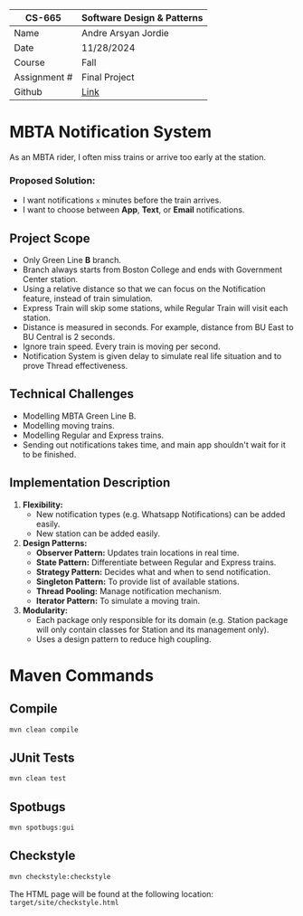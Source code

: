 
| CS-665       | Software Design & Patterns |
|--------------|----------------------------|
| Name         | Andre Arsyan Jordie        |
| Date         | 11/28/2024                 |
| Course       | Fall                       |
| Assignment # | Final Project              |
| Github | [Link](https://github.com/AndreArsyan/CS665-Final-Project)|

# MBTA Notification System
As an MBTA rider, I often miss trains or arrive too early at the station.
### Proposed Solution:
- I want notifications `x` minutes before the train arrives.
- I want to choose between **App**, **Text**, or **Email** notifications.

## Project Scope
- Only Green Line **B** branch.
- Branch always starts from Boston College and ends with Government Center station.
- Using a relative distance so that we can focus on the Notification feature, instead of train simulation.
- Express Train will skip some stations, while Regular Train will visit each station.
- Distance is measured in seconds. For example, distance from BU East to BU Central is 2 seconds.
- Ignore train speed. Every train is moving per second.
- Notification System is given delay to simulate real life situation and to prove Thread effectiveness.

## Technical Challenges
- Modelling MBTA Green Line B.
- Modelling moving trains.
- Modelling Regular and Express trains.
- Sending out notifications takes time, and main app shouldn't wait for it to be finished.

## Implementation Description
1. **Flexibility:** 
   - New notification types (e.g. Whatsapp Notifications) can be added easily.
   - New station can be added easily.
2. **Design Patterns:**
   - **Observer Pattern:** Updates train locations in real time.
   - **State Pattern:** Differentiate between Regular and Express trains.
   - **Strategy Pattern:** Decides what and when to send notification.
   - **Singleton Pattern:** To provide list of available stations.
   - **Thread Pooling:** Manage notification mechanism.
   - **Iterator Pattern:** To simulate a moving train.
3. **Modularity:**
   - Each package only responsible for its domain (e.g. Station package will only contain classes for Station and its management only).
   - Uses a design pattern to reduce high coupling.

# Maven Commands
## Compile
```bash
mvn clean compile
```

## JUnit Tests
```bash
mvn clean test
```

## Spotbugs 
```bash
mvn spotbugs:gui 
```

## Checkstyle 
```bash
mvn checkstyle:checkstyle
```
The HTML page will be found at the following location:
`target/site/checkstyle.html`
